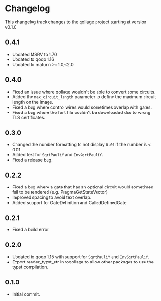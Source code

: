 # Changelog

This changelog track changes to the qollage project starting at version v0.1.0

## 0.4.1

* Updated MSRV to 1.70
* Updated to qoqo 1.16
* Updated to maturin >=1.0,<2.0

## 0.4.0

* Fixed an issue where qollage wouldn't be able to convert some circuits.
* Added the `max_circuit_length` parameter to define the maximum circuit length on the image.
* Fixed a bug where control wires would sometimes overlap with gates.
* Fixed a bug where the font file couldn't be downloaded due to wrong TLS certificates.

## 0.3.0

* Changed the number formatting to not display `0.00` if the number is < 0.01
* Added test for `SqrtPauliY` and `InvSqrtPauliY`.
* Fixed a release bug.

## 0.2.2

* Fixed a bug where a gate that has an optional circuit would sometimes fail to be rendered (e.g. PragmaGetStateVector)
* Improved spacing to avoid text overlap.
* Added support for GateDefinition and CalledDefinedGate

## 0.2.1

* Fixed a build error

## 0.2.0

* Updated to qoqo 1.15 with support for `SqrtPauliY` and `InvSqrtPauliY`.
* Export render_typst_str in roqollage to allow other packages to use the typst compilation.

## 0.1.0

* Initial commit.
